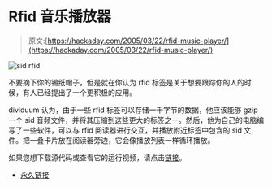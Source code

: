 # Rfid 音乐播放器

> 原文:[https://hackaday.com/2005/03/22/rfid-music-player/](https://hackaday.com/2005/03/22/rfid-music-player/)

![sid rfid](../Images/83469e46d60b70d1d2e1e8d1f33928b7.png)

不要摘下你的锡纸帽子，但是就在你认为 rfid 标签是关于想要跟踪你的人的时候，有人已经提出了一个更积极的应用。

dividuum 认为，由于一些 rfid 标签可以存储一千字节的数据，他应该能够 gzip 一个 sid 音频文件，并将其压缩到这些更大的标签之一。然后，他为自己的电脑编写了一些软件，可以与 rfid 阅读器进行交互，并播放附近标签中包含的 sid 文件。把一叠卡片放在阅读器旁边，它会像播放列表一样循环播放。

如果您想下载源代码或查看它的运行视频，请点击[链接](http://blogs.bl0rg.net/netzstaub/archives/000539.html)。

*   [永久链接](http://blogs.bl0rg.net/netzstaub/archives/000539.html)